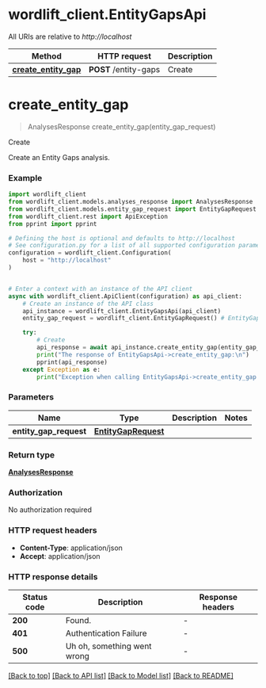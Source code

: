# wordlift_client.EntityGapsApi

All URIs are relative to *http://localhost*

Method | HTTP request | Description
------------- | ------------- | -------------
[**create_entity_gap**](EntityGapsApi.md#create_entity_gap) | **POST** /entity-gaps | Create


# **create_entity_gap**
> AnalysesResponse create_entity_gap(entity_gap_request)

Create

Create an Entity Gaps analysis.

### Example


```python
import wordlift_client
from wordlift_client.models.analyses_response import AnalysesResponse
from wordlift_client.models.entity_gap_request import EntityGapRequest
from wordlift_client.rest import ApiException
from pprint import pprint

# Defining the host is optional and defaults to http://localhost
# See configuration.py for a list of all supported configuration parameters.
configuration = wordlift_client.Configuration(
    host = "http://localhost"
)


# Enter a context with an instance of the API client
async with wordlift_client.ApiClient(configuration) as api_client:
    # Create an instance of the API class
    api_instance = wordlift_client.EntityGapsApi(api_client)
    entity_gap_request = wordlift_client.EntityGapRequest() # EntityGapRequest | 

    try:
        # Create
        api_response = await api_instance.create_entity_gap(entity_gap_request)
        print("The response of EntityGapsApi->create_entity_gap:\n")
        pprint(api_response)
    except Exception as e:
        print("Exception when calling EntityGapsApi->create_entity_gap: %s\n" % e)
```



### Parameters


Name | Type | Description  | Notes
------------- | ------------- | ------------- | -------------
 **entity_gap_request** | [**EntityGapRequest**](EntityGapRequest.md)|  | 

### Return type

[**AnalysesResponse**](AnalysesResponse.md)

### Authorization

No authorization required

### HTTP request headers

 - **Content-Type**: application/json
 - **Accept**: application/json

### HTTP response details

| Status code | Description | Response headers |
|-------------|-------------|------------------|
**200** | Found. |  -  |
**401** | Authentication Failure |  -  |
**500** | Uh oh, something went wrong |  -  |

[[Back to top]](#) [[Back to API list]](../README.md#documentation-for-api-endpoints) [[Back to Model list]](../README.md#documentation-for-models) [[Back to README]](../README.md)

